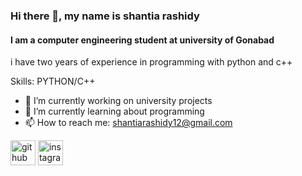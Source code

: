 ### Hi there 👋, my name is shantia rashidy
#### I am a computer engineering student at university of Gonabad 
i have two years of experience in programming with python and c++


Skills: PYTHON/C++

- 🔭 I’m currently working on university projects 
- 🌱 I’m currently learning about programming  
- 📫 How to reach me: shantiarashidy12@gmail.com 


[<img src='https://cdn.jsdelivr.net/npm/simple-icons@3.0.1/icons/github.svg' alt='github' height='40'>](https://github.com/shantiarashidy)  [<img src='https://cdn.jsdelivr.net/npm/simple-icons@3.0.1/icons/instagram.svg' alt='instagram' height='40'>](https://www.instagram.com/shantia_05/)  

